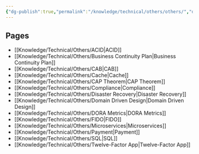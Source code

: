 ```yaml
---
{"dg-publish":true,"permalink":"/knowledge/technical/others/others/","dgPassFrontmatter":true}
---
```


## Pages

- [[Knowledge/Technical/Others/ACID\|ACID]]
- [[Knowledge/Technical/Others/Business Continuity Plan\|Business Continuity Plan]]
- [[Knowledge/Technical/Others/CAB\|CAB]]
- [[Knowledge/Technical/Others/Cache\|Cache]]
- [[Knowledge/Technical/Others/CAP Theorem\|CAP Theorem]]
- [[Knowledge/Technical/Others/Compliance\|Compliance]]
- [[Knowledge/Technical/Others/Disaster Recovery\|Disaster Recovery]]
- [[Knowledge/Technical/Others/Domain Driven Design\|Domain Driven Design]]
- [[Knowledge/Technical/Others/DORA Metrics\|DORA Metrics]]
- [[Knowledge/Technical/Others/FIDO\|FIDO]]
- [[Knowledge/Technical/Others/Microservices\|Microservices]]
- [[Knowledge/Technical/Others/Payment\|Payment]]
- [[Knowledge/Technical/Others/SQL\|SQL]]
- [[Knowledge/Technical/Others/Twelve-Factor App\|Twelve-Factor App]]

